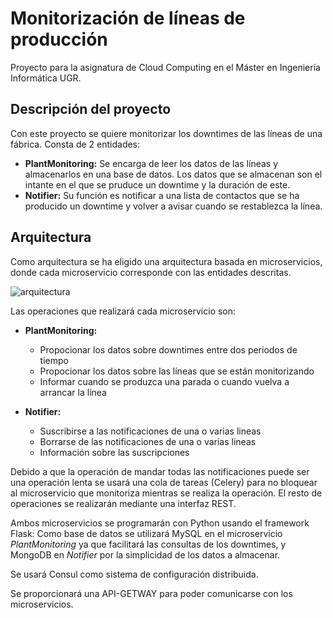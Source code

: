 # Monitorización de líneas de producción
Proyecto para la asignatura de Cloud Computing en el Máster en Ingeniería Informática UGR.

## Descripción del proyecto
Con este proyecto se quiere monitorizar los downtimes de las líneas de una fábrica. Consta de 2 entidades:
- **PlantMonitoring:** Se encarga de leer los datos de las líneas y almacenarlos en una base de datos. Los datos que se almacenan son el intante en el que se pruduce un downtime y la duración de este.
- **Notifier:** Su función es notificar a una lista de contactos que se ha producido un downtime y volver a avisar cuando se restablezca la línea.

## Arquitectura
Como arquitectura se ha eligido una arquitectura basada en microservicios, donde cada microservicio corresponde con las entidades descritas.

![arquitectura][imagen]

Las operaciones que realizará cada microservicio son:
- **PlantMonitoring:**
    - Propocionar los datos sobre downtimes entre dos periodos de tiempo
    - Propocionar los datos sobre las líneas que se están monitorizando
    - Informar cuando se produzca una parada o cuando vuelva a arrancar la línea

- **Notifier:**
    - Suscribirse a las notificaciones de una o varias lineas
    - Borrarse de las notificaciones de una o varias lineas
    - Información sobre las suscripciones

Debido a que la operación de mandar todas las notificaciones puede ser una operación lenta se usará una cola de tareas (Celery) para no bloquear al microservicio que monitoriza mientras se realiza la operación. El resto de operaciones se realizarán mediante una interfaz REST.

Ambos microservicios se programarán con Python usando el framework Flask: Como base de datos se utilizará MySQL en el microservicio *PlantMonitoring* ya que facilitará las consultas de los downtimes, y MongoDB en *Notifier* por la simplicidad de los datos a almacenar.

Se usará Consul como sistema de configuración distribuida.

Se proporcionará una API-GETWAY para poder comunicarse con los microservicios.

[imagen]:https://github.com/ibe16/CC-19-20-Proyecto/tree/master/docs/img/MicroServices.jpg